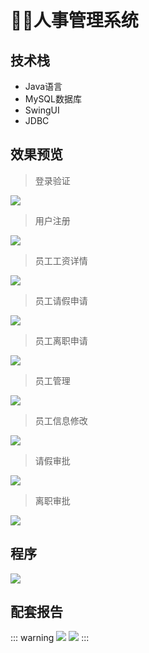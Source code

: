 # 🙎‍♂️人事管理系统

<MyGlobalComponent />

## 技术栈
- Java语言
- MySQL数据库
- SwingUI
- JDBC
## 效果预览
> 登录验证

![](http://cdn.qiniu.liyansheng.top/img/20240607202443.png)
> 用户注册

![](http://cdn.qiniu.liyansheng.top/img/20240607202705.png)
> 员工工资详情

![](http://cdn.qiniu.liyansheng.top/img/20240607202527.png)

> 员工请假申请

![](http://cdn.qiniu.liyansheng.top/img/20240607202549.png)

> 员工离职申请

![](http://cdn.qiniu.liyansheng.top/img/20240607202607.png)

> 员工管理

![](http://cdn.qiniu.liyansheng.top/img/20240607202636.png)
> 员工信息修改

![](http://cdn.qiniu.liyansheng.top/img/20240607202732.png)
> 请假审批

![](http://cdn.qiniu.liyansheng.top/img/20240607202804.png)
> 离职审批

![](http://cdn.qiniu.liyansheng.top/img/20240607202826.png)

## 程序
![](http://cdn.qiniu.liyansheng.top/img/20240608145545.png)

## 配套报告
::: warning
![](http://cdn.qiniu.liyansheng.top/img/Snipaste_2024-06-08_01-44-00.png)
![](http://cdn.qiniu.liyansheng.top/img/20240614225258.png)
:::
